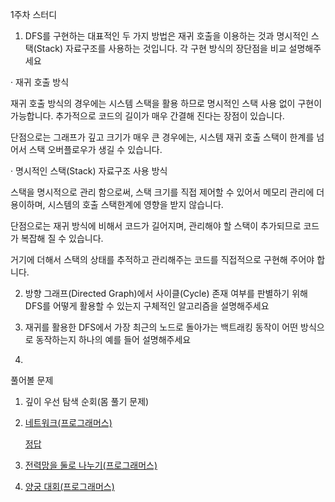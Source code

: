 1주차 스터디

1. DFS를 구현하는 대표적인 두 가지 방법은 재귀 호출을 이용하는 것과 명시적인 스택(Stack) 자료구조를 사용하는 것입니다. 각 구현 방식의 장단점을 비교 설명해주세요

· 재귀 호출 방식

재귀 호출 방식의 경우에는 시스템 스택을 활용 하므로 명시적인 스택 사용 없이 구현이 가능합니다. 추가적으로 코드의 길이가 매우 간결해 진다는 장점이 있습니다.

단점으로는 그래프가 깊고 크기가 매우 큰 경우에는, 시스템 재귀 호출 스택이 한계를 넘어서 스택 오버플로우가 생길 수 있습니다.

· 명시적인 스택(Stack) 자료구조 사용 방식

스택을 명시적으로 관리 함으로써, 스택 크기를 직접 제어할 수 있어서 메모리 관리에 더 용이하며, 시스템의 호출 스택한계에 영향을 받지 않습니다.

단점으로는 재귀 방식에 비해서 코드가 길어지며, 관리해야 할 스택이 추가되므로 코드가 복잡해 질 수 있습니다.

거기에 더해서 스택의 상태를 추적하고 관리해주는 코드를 직접적으로 구현해 주어야 합니다.


2. 방향 그래프(Directed Graph)에서 사이클(Cycle) 존재 여부를 판별하기 위해 DFS를 어떻게 활용할 수 있는지 구체적인 알고리즘을 설명해주세요


3. 재귀를 활용한 DFS에서 가장 최근의 노드로 돌아가는 백트래킹 동작이 어떤 방식으로 동작하는지 하나의 예를 들어 설명해주세요

4. 

풀어볼 문제

1. 깊이 우선 탐색 순회(몸 풀기 문제)

2. [네트워크(프로그래머스)](https://school.programmers.co.kr/learn/courses/30/lessons/43162)

   [정답](https://github.com/ruminex/programmers/blob/main/network.py)

4. [전력망을 둘로 나누기(프로그래머스)](https://school.programmers.co.kr/learn/courses/30/lessons/86971)

5. [양궁 대회(프로그래머스)](https://school.programmers.co.kr/learn/courses/30/lessons/92342)
